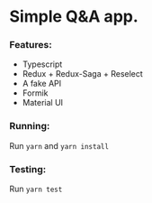 # Simple Q&A app.
### Features:
- Typescript
- Redux + Redux-Saga + Reselect
- A fake API
- Formik
- Material UI

### Running:
Run `yarn` and `yarn install`

### Testing:
Run `yarn test`